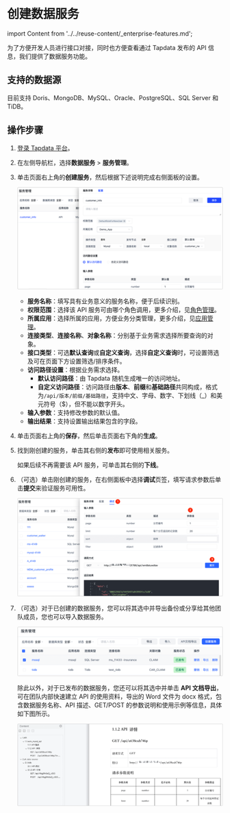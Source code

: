 # 创建数据服务

import Content from '../../reuse-content/_enterprise-features.md';

<Content />

为了方便开发人员进行接口对接，同时也方便查看通过 Tapdata 发布的 API 信息，我们提供了数据服务功能。

## 支持的数据源

目前支持 Doris、MongoDB、MySQL、Oracle、PostgreSQL、SQL Server 和 TiDB。



## 操作步骤

1. [登录 Tapdata 平台](../log-in.md)。

2. 在左侧导航栏，选择**数据服务** > **服务管理**。

3. 单击页面右上角的**创建服务**，然后根据下述说明完成右侧面板的<span id="settings">设置</span>。

   ![](../../images/create_api_service.png)

   * **服务名称**：填写具有业务意义的服务名称，便于后续识别。
   * **权限范围**：选择该 API 服务可由哪个角色调用，更多介绍，见[角色管理](../manage-system/manage-role.md)。
   * **所属应用**：选择所属的应用，方便业务分类管理，更多介绍，见[应用管理](manage-app.md)。
   * **连接类型**、**连接名称**、**对象名称**：分别基于业务需求选择所要查询的对象。
   * **接口类型**：可选**默认查询**或**自定义查询**，选择**自定义查询**时，可设置筛选及可在页面下方设置筛选/排序条件。
   * **访问路径设置**：根据业务需求选择。
     * **默认访问路径**：由 Tapdata 随机生成唯一的访问地址。
     * **自定义访问路径**：访问路径由**版本**、**前缀**和**基础路径**共同构成，格式为`/api/版本/前缀/基础路径`，支持中文、字母、数字、下划线（_）和美元符号（$），但不能以数字开头。
   * **输入参数**：支持修改参数的默认值。
   * **输出结果**：支持设置输出结果包含的字段。

4. 单击页面右上角的**保存**，然后单击页面右下角的**生成**。

5. 找到刚创建的服务，单击其右侧的**发布**即可使用相关服务。

   如果后续不再需要该 API 服务，可单击其右侧的**下线**。

6. （可选）单击刚创建的服务，在右侧面板中选择**调试**页签，填写请求参数后单击**提交**来验证服务可用性。

   ![调试 API](../../images/try_query_api.png)

7. （可选）对于已创建的数据服务，您可以将其<span id="release330-export-api">选中并导出</span>备份或分享给其他团队成员，您也可以导入数据服务。

   ![导入/导出 API 服务](../../images/import_export_api.png)

   除此以外，对于已发布的数据服务，您还可以将其选中并单击 **API 文档导出**，可在团队内部快速建立 API 的使用资料，导出的 Word 文件为 docx 格式，包含数据服务名称、API 描述、GET/POST 的参数说明和使用示例等信息，具体如下图所示。

   ![API 文档示例](../../images/export_api_docx.png)

   
